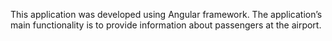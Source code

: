 This application was developed using Angular framework.
The application’s main functionality is to provide information about passengers at the airport.
